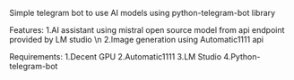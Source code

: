 Simple telegram bot to use AI models using python-telegram-bot library

Features:
1.AI assistant using mistral open source model from api endpoint provided by LM studio \n
2.Image generation using Automatic1111 api
 
Requirements:
1.Decent GPU
2.Automatic1111
3.LM Studio
4.Python-telegram-bot
